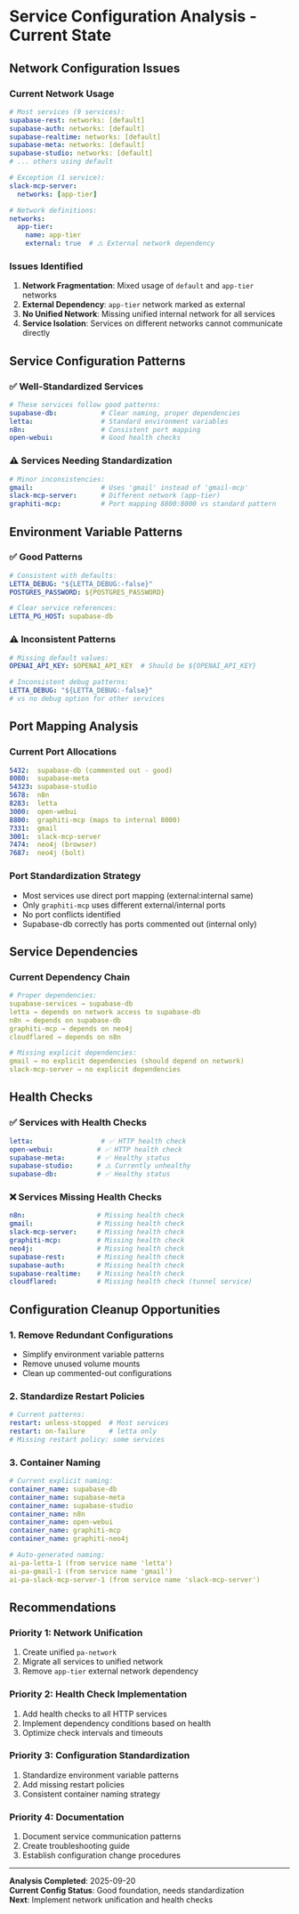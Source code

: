 # Service Configuration Analysis - Current State

## Network Configuration Issues

### Current Network Usage
```yaml
# Most services (9 services):
supabase-rest: networks: [default]
supabase-auth: networks: [default]
supabase-realtime: networks: [default]
supabase-meta: networks: [default]
supabase-studio: networks: [default]
# ... others using default

# Exception (1 service):
slack-mcp-server:
  networks: [app-tier]

# Network definitions:
networks:
  app-tier:
    name: app-tier
    external: true  # ⚠️ External network dependency
```

### Issues Identified
1. **Network Fragmentation**: Mixed usage of `default` and `app-tier` networks
2. **External Dependency**: `app-tier` network marked as external
3. **No Unified Network**: Missing unified internal network for all services
4. **Service Isolation**: Services on different networks cannot communicate directly

## Service Configuration Patterns

### ✅ Well-Standardized Services
```yaml
# These services follow good patterns:
supabase-db:           # Clear naming, proper dependencies
letta:                 # Standard environment variables
n8n:                   # Consistent port mapping
open-webui:            # Good health checks
```

### ⚠️ Services Needing Standardization
```yaml
# Minor inconsistencies:
gmail:                 # Uses 'gmail' instead of 'gmail-mcp'
slack-mcp-server:      # Different network (app-tier)
graphiti-mcp:          # Port mapping 8800:8000 vs standard pattern
```

## Environment Variable Patterns

### ✅ Good Patterns
```yaml
# Consistent with defaults:
LETTA_DEBUG: "${LETTA_DEBUG:-false}"
POSTGRES_PASSWORD: ${POSTGRES_PASSWORD}

# Clear service references:
LETTA_PG_HOST: supabase-db
```

### ⚠️ Inconsistent Patterns
```yaml
# Missing default values:
OPENAI_API_KEY: $OPENAI_API_KEY  # Should be ${OPENAI_API_KEY}

# Inconsistent debug patterns:
LETTA_DEBUG: "${LETTA_DEBUG:-false}"
# vs no debug option for other services
```

## Port Mapping Analysis

### Current Port Allocations
```yaml
5432:  supabase-db (commented out - good)
8080:  supabase-meta
54323: supabase-studio  
5678:  n8n
8283:  letta
3000:  open-webui
8800:  graphiti-mcp (maps to internal 8000)
7331:  gmail
3001:  slack-mcp-server
7474:  neo4j (browser)
7687:  neo4j (bolt)
```

### Port Standardization Strategy
- Most services use direct port mapping (external:internal same)
- Only `graphiti-mcp` uses different external/internal ports
- No port conflicts identified
- Supabase-db correctly has ports commented out (internal only)

## Service Dependencies

### Current Dependency Chain
```yaml
# Proper dependencies:
supabase-services → supabase-db
letta → depends on network access to supabase-db
n8n → depends on supabase-db
graphiti-mcp → depends on neo4j
cloudflared → depends on n8n

# Missing explicit dependencies:
gmail → no explicit dependencies (should depend on network)
slack-mcp-server → no explicit dependencies
```

## Health Checks

### ✅ Services with Health Checks
```yaml
letta:                 # ✅ HTTP health check
open-webui:           # ✅ HTTP health check
supabase-meta:        # ✅ Healthy status
supabase-studio:      # ⚠️ Currently unhealthy
supabase-db:          # ✅ Healthy status
```

### ❌ Services Missing Health Checks
```yaml
n8n:                  # Missing health check
gmail:                # Missing health check
slack-mcp-server:     # Missing health check
graphiti-mcp:         # Missing health check
neo4j:                # Missing health check
supabase-rest:        # Missing health check
supabase-auth:        # Missing health check
supabase-realtime:    # Missing health check
cloudflared:          # Missing health check (tunnel service)
```

## Configuration Cleanup Opportunities

### 1. Remove Redundant Configurations
- Simplify environment variable patterns
- Remove unused volume mounts
- Clean up commented-out configurations

### 2. Standardize Restart Policies
```yaml
# Current patterns:
restart: unless-stopped  # Most services
restart: on-failure      # letta only
# Missing restart policy: some services
```

### 3. Container Naming
```yaml
# Current explicit naming:
container_name: supabase-db
container_name: supabase-meta  
container_name: supabase-studio
container_name: n8n
container_name: open-webui
container_name: graphiti-mcp
container_name: graphiti-neo4j

# Auto-generated naming:
ai-pa-letta-1 (from service name 'letta')
ai-pa-gmail-1 (from service name 'gmail')
ai-pa-slack-mcp-server-1 (from service name 'slack-mcp-server')
```

## Recommendations

### Priority 1: Network Unification
1. Create unified `pa-network`
2. Migrate all services to unified network
3. Remove `app-tier` external network dependency

### Priority 2: Health Check Implementation
1. Add health checks to all HTTP services
2. Implement dependency conditions based on health
3. Optimize check intervals and timeouts

### Priority 3: Configuration Standardization
1. Standardize environment variable patterns
2. Add missing restart policies
3. Consistent container naming strategy

### Priority 4: Documentation
1. Document service communication patterns
2. Create troubleshooting guide
3. Establish configuration change procedures

---

**Analysis Completed**: 2025-09-20  
**Current Config Status**: Good foundation, needs standardization  
**Next**: Implement network unification and health checks
